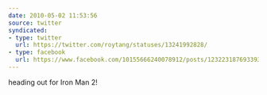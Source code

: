 ```yaml
---
date: 2010-05-02 11:53:56
source: twitter
syndicated:
- type: twitter
  url: https://twitter.com/roytang/statuses/13241992828/
- type: facebook
  url: https://www.facebook.com/10155666240078912/posts/123223187693393
---
```


heading out for Iron Man 2!